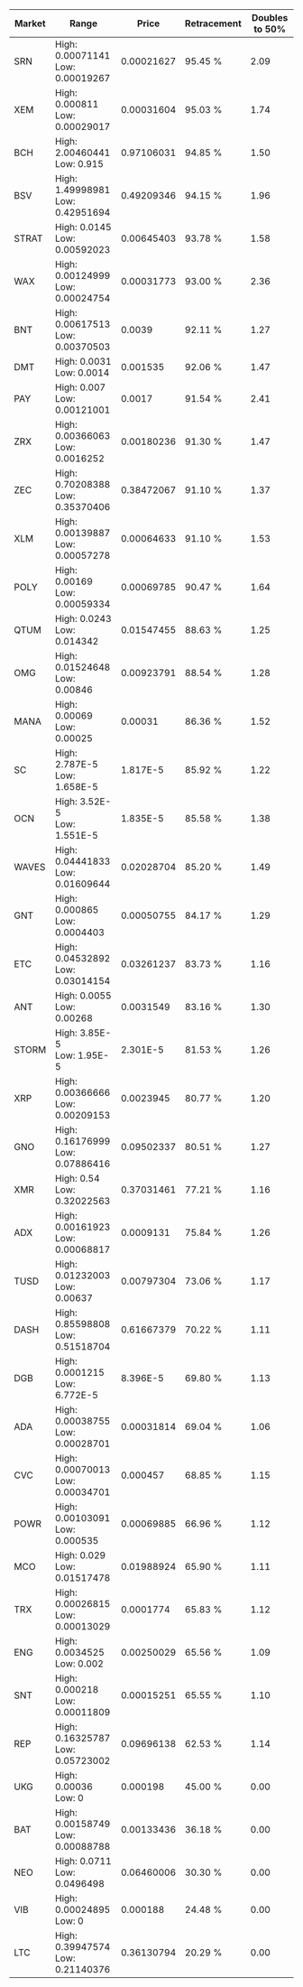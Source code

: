 | Market | Range | Price| Retracement | Doubles to 50% |
| --- | --- | --- | --- | --- |
| SRN | High: 0.00071141<br />Low: 0.00019267 | 0.00021627 | 95.45 % | 2.09 |
| XEM | High: 0.000811<br />Low: 0.00029017 | 0.00031604 | 95.03 % | 1.74 |
| BCH | High: 2.00460441<br />Low: 0.915 | 0.97106031 | 94.85 % | 1.50 |
| BSV | High: 1.49998981<br />Low: 0.42951694 | 0.49209346 | 94.15 % | 1.96 |
| STRAT | High: 0.0145<br />Low: 0.00592023 | 0.00645403 | 93.78 % | 1.58 |
| WAX | High: 0.00124999<br />Low: 0.00024754 | 0.00031773 | 93.00 % | 2.36 |
| BNT | High: 0.00617513<br />Low: 0.00370503 | 0.0039 | 92.11 % | 1.27 |
| DMT | High: 0.0031<br />Low: 0.0014 | 0.001535 | 92.06 % | 1.47 |
| PAY | High: 0.007<br />Low: 0.00121001 | 0.0017 | 91.54 % | 2.41 |
| ZRX | High: 0.00366063<br />Low: 0.0016252 | 0.00180236 | 91.30 % | 1.47 |
| ZEC | High: 0.70208388<br />Low: 0.35370406 | 0.38472067 | 91.10 % | 1.37 |
| XLM | High: 0.00139887<br />Low: 0.00057278 | 0.00064633 | 91.10 % | 1.53 |
| POLY | High: 0.00169<br />Low: 0.00059334 | 0.00069785 | 90.47 % | 1.64 |
| QTUM | High: 0.0243<br />Low: 0.014342 | 0.01547455 | 88.63 % | 1.25 |
| OMG | High: 0.01524648<br />Low: 0.00846 | 0.00923791 | 88.54 % | 1.28 |
| MANA | High: 0.00069<br />Low: 0.00025 | 0.00031 | 86.36 % | 1.52 |
| SC | High: 2.787E-5<br />Low: 1.658E-5 | 1.817E-5 | 85.92 % | 1.22 |
| OCN | High: 3.52E-5<br />Low: 1.551E-5 | 1.835E-5 | 85.58 % | 1.38 |
| WAVES | High: 0.04441833<br />Low: 0.01609644 | 0.02028704 | 85.20 % | 1.49 |
| GNT | High: 0.000865<br />Low: 0.0004403 | 0.00050755 | 84.17 % | 1.29 |
| ETC | High: 0.04532892<br />Low: 0.03014154 | 0.03261237 | 83.73 % | 1.16 |
| ANT | High: 0.0055<br />Low: 0.00268 | 0.0031549 | 83.16 % | 1.30 |
| STORM | High: 3.85E-5<br />Low: 1.95E-5 | 2.301E-5 | 81.53 % | 1.26 |
| XRP | High: 0.00366666<br />Low: 0.00209153 | 0.0023945 | 80.77 % | 1.20 |
| GNO | High: 0.16176999<br />Low: 0.07886416 | 0.09502337 | 80.51 % | 1.27 |
| XMR | High: 0.54<br />Low: 0.32022563 | 0.37031461 | 77.21 % | 1.16 |
| ADX | High: 0.00161923<br />Low: 0.00068817 | 0.0009131 | 75.84 % | 1.26 |
| TUSD | High: 0.01232003<br />Low: 0.00637 | 0.00797304 | 73.06 % | 1.17 |
| DASH | High: 0.85598808<br />Low: 0.51518704 | 0.61667379 | 70.22 % | 1.11 |
| DGB | High: 0.0001215<br />Low: 6.772E-5 | 8.396E-5 | 69.80 % | 1.13 |
| ADA | High: 0.00038755<br />Low: 0.00028701 | 0.00031814 | 69.04 % | 1.06 |
| CVC | High: 0.00070013<br />Low: 0.00034701 | 0.000457 | 68.85 % | 1.15 |
| POWR | High: 0.00103091<br />Low: 0.000535 | 0.00069885 | 66.96 % | 1.12 |
| MCO | High: 0.029<br />Low: 0.01517478 | 0.01988924 | 65.90 % | 1.11 |
| TRX | High: 0.00026815<br />Low: 0.00013029 | 0.0001774 | 65.83 % | 1.12 |
| ENG | High: 0.0034525<br />Low: 0.002 | 0.00250029 | 65.56 % | 1.09 |
| SNT | High: 0.000218<br />Low: 0.00011809 | 0.00015251 | 65.55 % | 1.10 |
| REP | High: 0.16325787<br />Low: 0.05723002 | 0.09696138 | 62.53 % | 1.14 |
| UKG | High: 0.00036<br />Low: 0 | 0.000198 | 45.00 % | 0.00 |
| BAT | High: 0.00158749<br />Low: 0.00088788 | 0.00133436 | 36.18 % | 0.00 |
| NEO | High: 0.0711<br />Low: 0.0496498 | 0.06460006 | 30.30 % | 0.00 |
| VIB | High: 0.00024895<br />Low: 0 | 0.000188 | 24.48 % | 0.00 |
| LTC | High: 0.39947574<br />Low: 0.21140376 | 0.36130794 | 20.29 % | 0.00 |
